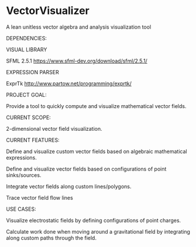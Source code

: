 # VectorVisualizer
A lean unitless vector algebra and analysis visualization tool

DEPENDENCIES:

VISUAL LIBRARY

SFML 2.5.1
https://www.sfml-dev.org/download/sfml/2.5.1/

EXPRESSION PARSER

ExprTk
http://www.partow.net/programming/exprtk/

PROJECT GOAL:

Provide a tool to quickly compute and visualize mathematical vector fields.

CURRENT SCOPE:

2-dimensional vector field visualization.

CURRENT FEATURES:

Define and visualize custom vector fields based on algebraic mathematical expressions.

Define and visualize vector fields based on configurations of point sinks/sources.

Integrate vector fields along custom lines/polygons.

Trace vector field flow lines

USE CASES:

Visualize electrostatic fields by defining configurations of point charges.

Calculate work done when moving around a gravitational field by integrating along custom paths through the field.
